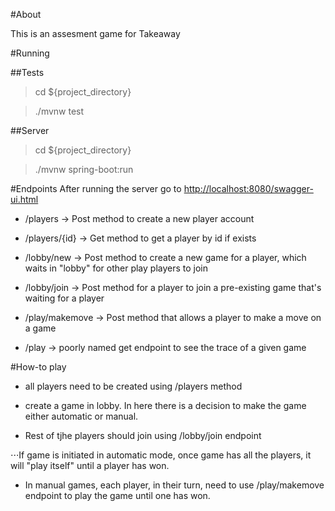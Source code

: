 #About

This is an assesment game for Takeaway

#Running

##Tests
>cd ${project_directory}

>./mvnw test

##Server
>cd ${project_directory}

>./mvnw spring-boot:run

#Endpoints
After running the server go to [http://localhost:8080/swagger-ui.html](http://localhost:8080/swagger-ui.html)

* /players         -> Post method to create a new player account
* /players/{id}    -> Get method to get a player by id if exists


* /lobby/new       -> Post method to create a new game for a player, which waits in "lobby" for other play players to join
* /lobby/join      -> Post method for a player to join a pre-existing game that's waiting for a player


* /play/makemove   -> Post method that allows a player to make a move on a game
* /play            -> poorly named get endpoint to see the trace of a given game

#How-to play
* all players need to be created using /players method

* create a game in lobby. In here there is a decision to make the game either automatic or manual. 

* Rest of tjhe players should join using /lobby/join endpoint

⋅⋅⋅If game is initiated in automatic mode, once game has all the players, it will "play itself" until a player has won.

* In manual games, each player, in their turn, need to use /play/makemove endpoint to play the game until one has won.